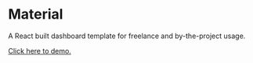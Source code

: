 # Material

A React built dashboard template for freelance and by-the-project usage.

[Click here to demo.](https://parallelam.github.io/Material/)